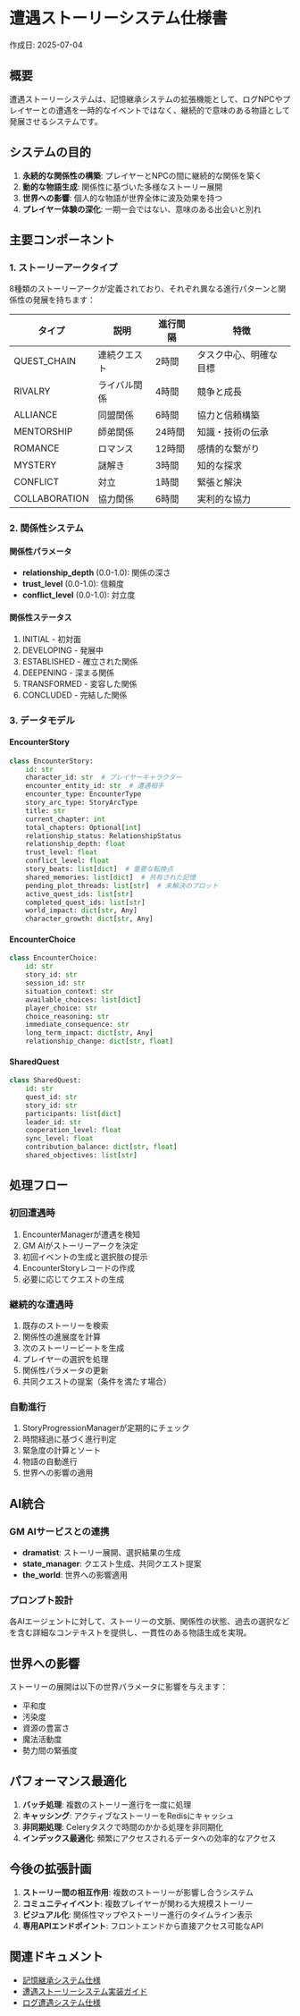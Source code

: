 # 遭遇ストーリーシステム仕様書

作成日: 2025-07-04

## 概要

遭遇ストーリーシステムは、記憶継承システムの拡張機能として、ログNPCやプレイヤーとの遭遇を一時的なイベントではなく、継続的で意味のある物語として発展させるシステムです。

## システムの目的

1. **永続的な関係性の構築**: プレイヤーとNPCの間に継続的な関係を築く
2. **動的な物語生成**: 関係性に基づいた多様なストーリー展開
3. **世界への影響**: 個人的な物語が世界全体に波及効果を持つ
4. **プレイヤー体験の深化**: 一期一会ではない、意味のある出会いと別れ

## 主要コンポーネント

### 1. ストーリーアークタイプ

8種類のストーリーアークが定義されており、それぞれ異なる進行パターンと関係性の発展を持ちます：

| タイプ | 説明 | 進行間隔 | 特徴 |
|--------|------|----------|------|
| QUEST_CHAIN | 連続クエスト | 2時間 | タスク中心、明確な目標 |
| RIVALRY | ライバル関係 | 4時間 | 競争と成長 |
| ALLIANCE | 同盟関係 | 6時間 | 協力と信頼構築 |
| MENTORSHIP | 師弟関係 | 24時間 | 知識・技術の伝承 |
| ROMANCE | ロマンス | 12時間 | 感情的な繋がり |
| MYSTERY | 謎解き | 3時間 | 知的な探求 |
| CONFLICT | 対立 | 1時間 | 緊張と解決 |
| COLLABORATION | 協力関係 | 6時間 | 実利的な協力 |

### 2. 関係性システム

#### 関係性パラメータ
- **relationship_depth** (0.0-1.0): 関係の深さ
- **trust_level** (0.0-1.0): 信頼度
- **conflict_level** (0.0-1.0): 対立度

#### 関係性ステータス
1. INITIAL - 初対面
2. DEVELOPING - 発展中
3. ESTABLISHED - 確立された関係
4. DEEPENING - 深まる関係
5. TRANSFORMED - 変容した関係
6. CONCLUDED - 完結した関係

### 3. データモデル

#### EncounterStory
```python
class EncounterStory:
    id: str
    character_id: str  # プレイヤーキャラクター
    encounter_entity_id: str  # 遭遇相手
    encounter_type: EncounterType
    story_arc_type: StoryArcType
    title: str
    current_chapter: int
    total_chapters: Optional[int]
    relationship_status: RelationshipStatus
    relationship_depth: float
    trust_level: float
    conflict_level: float
    story_beats: list[dict]  # 重要な転換点
    shared_memories: list[dict]  # 共有された記憶
    pending_plot_threads: list[str]  # 未解決のプロット
    active_quest_ids: list[str]
    completed_quest_ids: list[str]
    world_impact: dict[str, Any]
    character_growth: dict[str, Any]
```

#### EncounterChoice
```python
class EncounterChoice:
    id: str
    story_id: str
    session_id: str
    situation_context: str
    available_choices: list[dict]
    player_choice: str
    choice_reasoning: str
    immediate_consequence: str
    long_term_impact: dict[str, Any]
    relationship_change: dict[str, float]
```

#### SharedQuest
```python
class SharedQuest:
    id: str
    quest_id: str
    story_id: str
    participants: list[dict]
    leader_id: str
    cooperation_level: float
    sync_level: float
    contribution_balance: dict[str, float]
    shared_objectives: list[str]
```

## 処理フロー

### 初回遭遇時
1. EncounterManagerが遭遇を検知
2. GM AIがストーリーアークを決定
3. 初回イベントの生成と選択肢の提示
4. EncounterStoryレコードの作成
5. 必要に応じてクエストの生成

### 継続的な遭遇時
1. 既存のストーリーを検索
2. 関係性の進展度を計算
3. 次のストーリービートを生成
4. プレイヤーの選択を処理
5. 関係性パラメータの更新
6. 共同クエストの提案（条件を満たす場合）

### 自動進行
1. StoryProgressionManagerが定期的にチェック
2. 時間経過に基づく進行判定
3. 緊急度の計算とソート
4. 物語の自動進行
5. 世界への影響の適用

## AI統合

### GM AIサービスとの連携
- **dramatist**: ストーリー展開、選択結果の生成
- **state_manager**: クエスト生成、共同クエスト提案
- **the_world**: 世界への影響適用

### プロンプト設計
各AIエージェントに対して、ストーリーの文脈、関係性の状態、過去の選択などを含む詳細なコンテキストを提供し、一貫性のある物語生成を実現。

## 世界への影響

ストーリーの展開は以下の世界パラメータに影響を与えます：
- 平和度
- 汚染度
- 資源の豊富さ
- 魔法活動度
- 勢力間の緊張度

## パフォーマンス最適化

1. **バッチ処理**: 複数のストーリー進行を一度に処理
2. **キャッシング**: アクティブなストーリーをRedisにキャッシュ
3. **非同期処理**: Celeryタスクで時間のかかる処理を非同期化
4. **インデックス最適化**: 頻繁にアクセスされるデータへの効率的なアクセス

## 今後の拡張計画

1. **ストーリー間の相互作用**: 複数のストーリーが影響し合うシステム
2. **コミュニティイベント**: 複数プレイヤーが関わる大規模ストーリー
3. **ビジュアル化**: 関係性マップやストーリー進行のタイムライン表示
4. **専用APIエンドポイント**: フロントエンドから直接アクセス可能なAPI

## 関連ドキュメント

- [記憶継承システム仕様](../../03_worldbuilding/game_mechanics/memoryInheritance.md)
- [遭遇ストーリーシステム実装ガイド](../../05_implementation/backend/encounterStorySystem.md)
- [ログ遭遇システム仕様](log_encounter_spec.md)